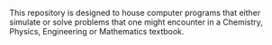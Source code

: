 This repository is designed to house computer programs that either simulate or solve problems that one might encounter in a Chemistry, Physics, Engineering or Mathematics textbook.
